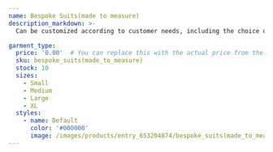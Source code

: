 ```yaml
---
name: Bespoke Suits(made to measure)
description_markdown: >-
  Can be customized according to customer needs, including the choice of fabric, pattern modification, detail modification

garment_type:
  price: '0.00'  # You can replace this with the actual price from the XML
  sku: bespoke_suits(made_to_measure)
  stock: 10
  sizes:
    - Small
    - Medium
    - Large
    - XL
  styles:
    - name: Default
      color: '#000000'
      image: /images/products/entry_653204874/bespoke_suits(made_to_measure)_653204874.jpg
---
```

